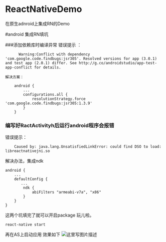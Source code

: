 # ReactNativeDemo
在原生adnroid上集成RN的Demo

#android 集成RN填坑

###添加依赖库时编译异常
错误提示 ： 

		  Warning:Conflict with dependency 'com.google.code.findbugs:jsr305'. Resolved versions for app (3.0.1) and test app (2.0.1) differ. See http://g.co/androidstudio/app-test-app-conflict for details.

	解决方案：

		android {
			...
		    configurations.all {
		        resolutionStrategy.force 'com.google.code.findbugs:jsr305:1.3.9'
		    }
		}
		
### 编写好RactActivityh后运行android程序会报错
错误提示：

		Caused by: java.lang.UnsatisfiedLinkError: could find DSO to load: libreactnativejni.so

解决办法，集成ndk

	android {
	    ...
	    defaultConfig {
	       ...
	        ndk {
	            abiFilters "armeabi-v7a", "x86"
	        }
	    }
    }
  
 这两个坑填完了就可以开启package 玩儿啦。
	
	react-native start
	
再在AS上启动应用 效果如下
![这里写图片描述](http://img.blog.csdn.net/20170823164025479?watermark/2/text/aHR0cDovL2Jsb2cuY3Nkbi5uZXQvcXFfMjc2MjM1MjE=/font/5a6L5L2T/fontsize/400/fill/I0JBQkFCMA==/dissolve/70/gravity/SouthEast)
